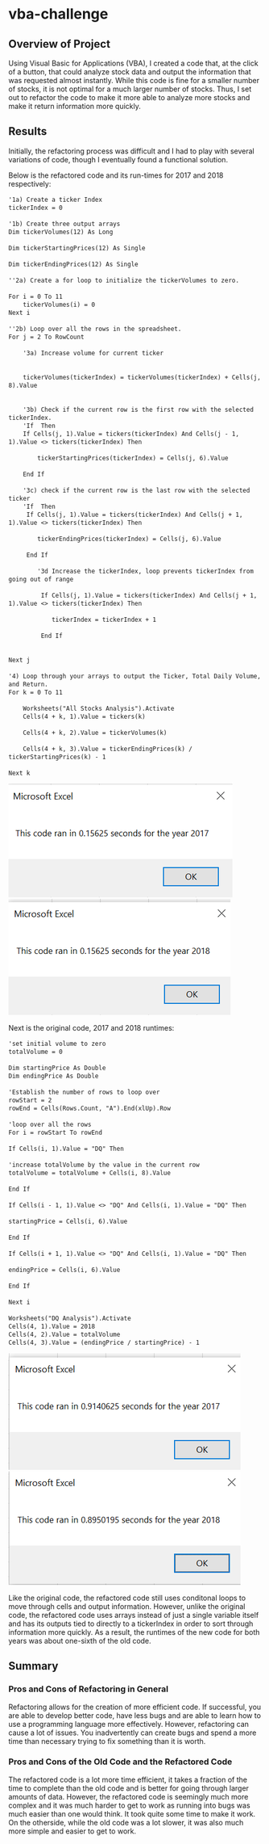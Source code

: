 # vba-challenge
## Overview of Project

Using Visual Basic for Applications (VBA), I created a code that, at the click of a button, that could analyze stock data and output the information that was requested 
almost instantly. While this code is fine for a smaller number of stocks, it is not optimal for a much larger number of stocks. Thus, I set out to refactor the code
to make it more able to analyze more stocks and make it return information more quickly.

## Results

Initially, the refactoring process was difficult and I had to play with several variations of code, though I eventually found a functional solution.

Below is the refactored code and its run-times for 2017 and 2018 respectively:
```
'1a) Create a ticker Index
tickerIndex = 0

'1b) Create three output arrays
Dim tickerVolumes(12) As Long

Dim tickerStartingPrices(12) As Single

Dim tickerEndingPrices(12) As Single

''2a) Create a for loop to initialize the tickerVolumes to zero.

For i = 0 To 11
    tickerVolumes(i) = 0
Next i

''2b) Loop over all the rows in the spreadsheet.
For j = 2 To RowCount

    '3a) Increase volume for current ticker

    
    tickerVolumes(tickerIndex) = tickerVolumes(tickerIndex) + Cells(j, 8).Value
    
    
    '3b) Check if the current row is the first row with the selected tickerIndex.
    'If  Then
    If Cells(j, 1).Value = tickers(tickerIndex) And Cells(j - 1, 1).Value <> tickers(tickerIndex) Then
    
        tickerStartingPrices(tickerIndex) = Cells(j, 6).Value
        
    End If
    
    '3c) check if the current row is the last row with the selected ticker
    'If  Then
     If Cells(j, 1).Value = tickers(tickerIndex) And Cells(j + 1, 1).Value <> tickers(tickerIndex) Then
     
        tickerEndingPrices(tickerIndex) = Cells(j, 6).Value
        
     End If

        '3d Increase the tickerIndex, loop prevents tickerIndex from going out of range
        
         If Cells(j, 1).Value = tickers(tickerIndex) And Cells(j + 1, 1).Value <> tickers(tickerIndex) Then
         
            tickerIndex = tickerIndex + 1
            
         End If
        

Next j

'4) Loop through your arrays to output the Ticker, Total Daily Volume, and Return.
For k = 0 To 11
    
    Worksheets("All Stocks Analysis").Activate
    Cells(4 + k, 1).Value = tickers(k)
    
    Cells(4 + k, 2).Value = tickerVolumes(k)
    
    Cells(4 + k, 3).Value = tickerEndingPrices(k) / tickerStartingPrices(k) - 1
    
Next k

```
![This is an image](https://github.com/sandmanN7/vba-challenge/blob/main/Resources/VBA_Challenge_2017.png)
![This is an image](https://github.com/sandmanN7/vba-challenge/blob/main/Resources/VBA_Challenge_2018.png)

Next is the original code, 2017 and 2018 runtimes: 
```
'set initial volume to zero
totalVolume = 0

Dim startingPrice As Double
Dim endingPrice As Double

'Establish the number of rows to loop over
rowStart = 2
rowEnd = Cells(Rows.Count, "A").End(xlUp).Row

'loop over all the rows
For i = rowStart To rowEnd

If Cells(i, 1).Value = "DQ" Then

'increase totalVolume by the value in the current row
totalVolume = totalVolume + Cells(i, 8).Value

End If

If Cells(i - 1, 1).Value <> "DQ" And Cells(i, 1).Value = "DQ" Then

startingPrice = Cells(i, 6).Value

End If

If Cells(i + 1, 1).Value <> "DQ" And Cells(i, 1).Value = "DQ" Then

endingPrice = Cells(i, 6).Value

End If

Next i

Worksheets("DQ Analysis").Activate
Cells(4, 1).Value = 2018
Cells(4, 2).Value = totalVolume
Cells(4, 3).Value = (endingPrice / startingPrice) - 1
```
![This is an image](https://github.com/sandmanN7/stock-analysis/blob/main/Green_stocks_2017.png)
![This is an image](https://github.com/sandmanN7/stock-analysis/blob/main/Green_stocks_2018.png)

Like the original code, the refactored code still uses conditonal loops to move through cells and output information. However, unlike the original
code, the refactored code uses arrays instead of just a single variable itself and has its outputs tied to directly to a tickerIndex in order to 
sort through information more quickly. As a result, the runtimes of the new code for both years was about one-sixth of the old code.

## Summary
### Pros and Cons of Refactoring in General
Refactoring allows for the creation of more efficient code. If successful, you are able to develop better code, have less bugs and are able to learn how to use a 
programming language more effectively. However, refactoring can cause a lot of issues. You inadvertently can create bugs and spend a more time than necessary trying 
to fix something than it is worth.

### Pros and Cons of the Old Code and the Refactored Code
The refactored code is a lot more time efficient, it takes a fraction of the time to complete than the old code and is better for going through larger amounts of data.
However, the refactored code is seemingly much more complex and it was much harder to get to work as running into bugs was much easier than one would think.
It took quite some time to make it work. On the otherside, while the old code was a lot slower, it was also much more simple and easier to get to work. 

